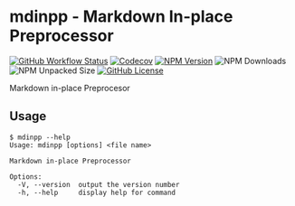 # mdinpp - Markdown In-place Preprocessor

[![GitHub Workflow Status](https://img.shields.io/github/actions/workflow/status/acuarica/mdinpp/test.yml?style=for-the-badge&logo=githubactions)](https://github.com/acuarica/mdinpp/actions/workflows/test.yml)
[![Codecov](https://img.shields.io/codecov/c/gh/acuarica/mdinpp?style=for-the-badge&logo=codecov)](https://codecov.io/github/acuarica/mdinpp)
[![NPM Version](https://img.shields.io/npm/v/mdinpp?style=for-the-badge&logo=npm)](https://www.npmjs.com/package/mdinpp)
![NPM Downloads](https://img.shields.io/npm/dt/mdinpp?style=for-the-badge&logo=npm)
![NPM Unpacked Size](https://img.shields.io/npm/unpacked-size/mdinpp?style=for-the-badge&label=size)
[![GitHub License](https://img.shields.io/github/license/acuarica/mdinpp?style=for-the-badge)](https://github.com/acuarica/mdinpp/blob/main/LICENSE)

Markdown in-place Preprocesor

## Usage

```console !mdinpp=bin/mdinpp.js --help
$ mdinpp --help
Usage: mdinpp [options] <file name>

Markdown in-place Preprocessor

Options:
  -V, --version  output the version number
  -h, --help     display help for command

```
